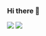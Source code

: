 ### Hi there 👋

<!--
**tmdmini99/tmdmini99** is a ✨ _special_ ✨ repository because its `README.md` (this file) appears on your GitHub profile.

Here are some ideas to get you started:

- 🔭 I’m currently working on ...
- 🌱 I’m currently learning ...
- 👯 I’m looking to collaborate on ...
- 🤔 I’m looking for help with ...
- 💬 Ask me about ...
- 📫 How to reach me: ...
- 😄 Pronouns: ...
- ⚡ Fun fact: ...
 
-->

 <img src="https://img.shields.io/badge/javascript-F7DF1E?style=for-the-badge&logo=#javascript &logoColor=white">
 <img src="https://img.shields.io/badge/Firebase-FFCA28?style=flat-square&logo=firebase&logoColor=white"/>
